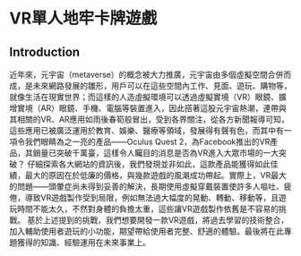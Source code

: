 # VR單人地牢卡牌遊戲

## Introduction

近年來，元宇宙（metaverse）的概念被大力推廣，元宇宙由多個虛擬空間合併而成，是未來網路發展的雛形，用戶可以在這些空間內工作、見面、遊玩、購物等，就像生活在現實世界；而這樣的人造虛擬環境可以透過虛擬實境（VR）眼鏡、擴增實境（AR）眼鏡、手機、電腦等裝置進入，因此搭著這股元宇宙熱潮，連帶與其相關的VR、AR應用如雨後春筍般冒出，受到各界關注，從各方新聞報導可知，這些應用已被廣泛運用於教育、娛樂、醫療等領域，發展得有聲有色，而其中有一項令我們眼睛為之一亮的產品——Oculus Quest 2，為Facebook推出的VR產品，其銷量已突破千萬臺，這樣令人矚目的消息是否為VR進入大眾市場的一大突破？
仔細探索各大網站的資訊後，我們發現並非如此，這款產品能獲得如此佳績，最大的原因在於低廉的價格，與幾款遊戲的風潮成功帶起。實際上，VR最大的問題——頭暈症尚未得到妥善的解決，長期使用虛擬穿戴裝置使許多人嘔吐、疲倦，導致VR遊戲製作受到局限，例如無法過大幅度的晃動、轉動、移動等，且遊玩時間不能太久，不然對身體的負擔太重，這些讓VR遊戲製作依舊是不容易的挑戰。
基於上述提到的挑戰，我們想要開發一款VR遊戲，將過去學習的技術整合，加入輔助使用者遊玩的小功能，期望帶給使用者完整、舒適的體驗。最後將在此專題獲得的知識、經驗運用在未來事業上。
